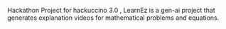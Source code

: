 Hackathon Project for hackuccino 3.0 , LearnEz is a gen-ai project that generates explanation videos for mathematical problems and equations.
